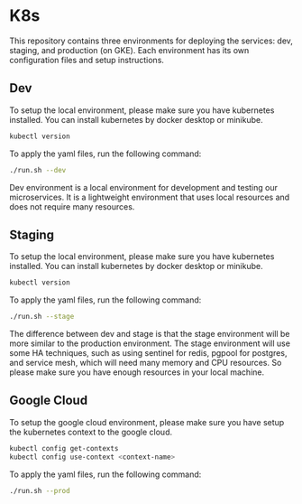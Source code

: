 # K8s

This repository contains three environments for deploying the services: dev, staging, and production (on GKE). Each environment has its own configuration files and setup instructions.

## Dev

To setup the local environment, please make sure you have kubernetes installed. You can install kubernetes by docker desktop or minikube.

```bash
kubectl version
```

To apply the yaml files, run the following command:

```bash
./run.sh --dev
```

Dev environment is a local environment for development and testing our microservices. It is a lightweight environment that uses local resources and does not require many resources.

## Staging

To setup the local environment, please make sure you have kubernetes installed. You can install kubernetes by docker desktop or minikube.

```bash
kubectl version
```

To apply the yaml files, run the following command:

```bash
./run.sh --stage
```

The difference between dev and stage is that the stage environment will be more similar to the production environment. The stage environment will use some HA techniques, such as using sentinel for redis, pgpool for postgres, and service mesh, which will need many memory and CPU resources. So please make sure you have enough resources in your local machine.

## Google Cloud

To setup the google cloud environment, please make sure you have setup the kubernetes context to the google cloud.

```bash
kubectl config get-contexts
kubectl config use-context <context-name>
```

To apply the yaml files, run the following command:

```bash
./run.sh --prod
```
